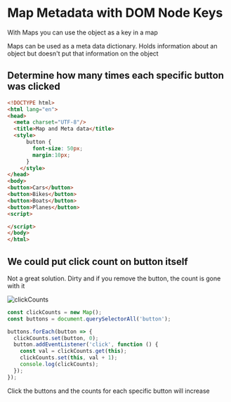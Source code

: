 # Map Metadata with DOM Node Keys
With Maps you can use the object as a key in a map

Maps can be used as a meta data dictionary. Holds information about an object but doesn't put that information on the object

## Determine how many times each specific button was clicked

```html
<!DOCTYPE html>
<html lang="en">
<head>
  <meta charset="UTF-8"/>
  <title>Map and Meta data</title>
  <style>
      button {
        font-size: 50px;
        margin:10px;
      }
    </style>
</head>
<body>
<button>Cars</button>
<button>Bikes</button>
<button>Boats</button>
<button>Planes</button>
<script>

</script>
</body>
</html>
```

## We could put click count on button itself
Not a great solution. Dirty and if you remove the button, the count is gone with it

![clickCounts](https://i.imgur.com/zOx6zIg.png)

```js
const clickCounts = new Map();
const buttons = document.querySelectorAll('button');

buttons.forEach(button => {
  clickCounts.set(button, 0);
  button.addEventListener('click', function () {
    const val = clickCounts.get(this);
    clickCounts.set(this, val + 1);
    console.log(clickCounts);
  });
});
```

Click the buttons and the counts for each specific button will increase

